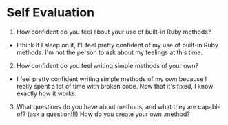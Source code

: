 # Self Evaluation

1. How confident do you feel about your use of built-in Ruby methods?
- I think If I sleep on it, I'll feel pretty confident of my use of built-in Ruby methods. I'm not the person to ask about my feelings at this time. 
2.  How confident do you feel writing simple methods of your own?
- I feel pretty confident writing simple methods of my own because I really spent a lot of time with broken code. Now that it's fixed, I know exactly how it works. 
3. What questions do you have about methods, and what they are capable of? (ask a question!!!)
How do you create your own .method? 